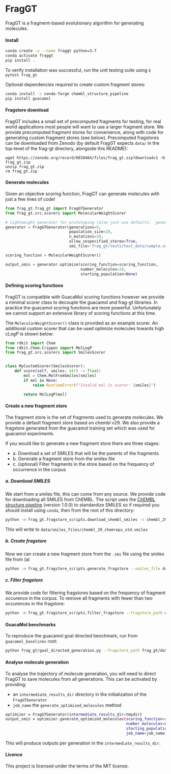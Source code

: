# FragGT


FragGT is a fragment-based evolutionary algorithm for generating molecules.


#### Install

```bash
conda create -y --name fraggt python=3.7
conda activate fraggt
pip install .
```

To verify installation was successful, run the unit testing suite using `$ pytest frag_gt`

Optional dependencies required to create custom fragment stores:
```bash
conda install -c conda-forge chembl_structure_pipeline
pip install guacamol
```

#### Fragstore download

FragGT includes a small set of precomputed fragments for testing, for real world applications most people will want to use a larger fragment store.
We provide precomputed fragment stores for convenience, along with code for generating custom fragment stores (see below).
Precomputed fragstores can be downloaded from Zenodo (by default FragGT expects `data/` in the top-level of the frag-gt directory, alongside this README):
```
wget https://zenodo.org/record/6038464/files/frag_gt.zip?download=1 -O frag_gt.zip
unzip frag_gt.zip
rm frag_gt.zip
```

#### Generate molecules

Given an objective scoring function, FragGT can generate molecules with just a few lines of code!

```python
from frag_gt.frag_gt import FragGTGenerator
from frag_gt.src.scorers import MolecularWeightScorer

# lightweight generator for prototyping (else just use defaults: `generator = FragGTGenerator()`)
generator = FragGTGenerator(generations=5,
                            population_size=20,
                            n_mutations=20,
                            allow_unspecified_stereo=True,
                            smi_file='frag_gt/tests/test_data/sample.smi')

scoring_function = MolecularWeightScorer()

output_smis = generator.optimize(scoring_function=scoring_function,
                                 number_molecules=10,
                                 starting_population=None)
```

#### Defining scoring functions

FragGT is compatible with GuacaMol scoring functions however we provide a minimal scorer class to decouple the guacamol and frag-gt libraries.
In practice the guacamol scoring functions are more powerful. Unfortunately we cannot support an extensive library of scoring functions at this time.

The `MolecularWeightScorer()` class is provided as an example scorer.
An additional custom scorer that can be used optimize molecules towards high cLogP is shown below:

```python
from rdkit import Chem
from rdkit.Chem.Crippen import MolLogP
from frag_gt.src.scorers import SmilesScorer


class MyCustomScorer(SmilesScorer):
    def score(self, smiles: str) -> float:
        mol = Chem.MolFromSmiles(smiles)
        if mol is None:
            raise RuntimeError(f"Invalid mol in scorer: {smiles}")

        return MolLogP(mol)
```

#### Create a new fragment store

The fragment store is the set of fragments used to generate molecules. 
We provide a default fragment store based on chembl v29.
We also provide a fragstore generated from the guacamol training set which was used for guacamol experiments.

If you would like to generate a new fragment store there are three stages: 
- a. Download a set of SMILES that will be the parents of the fragments
- b. Generate a fragment store from the smiles file
- c. (optional) Filter fragments in the store based on the frequency of occurrence in the corpus

##### a. Download SMILES

We start from a smiles file, this can come from any source. We provide code for downloading all SMILES from ChEMBL.
The script uses the [ChEMBL structure pipeline](https://github.com/chembl/ChEMBL_Structure_Pipeline) (version 1.0.0)
to standardize SMILES so if required you should install using `conda`, then from the root of this directory:

```bash
python -m frag_gt.fragstore_scripts.download_chembl_smiles -v chembl_29 -d data/smiles_files -s  # ~45 mins
```
This will write to `data/smiles_files/chembl_29_chemreps_std.smiles`

##### b. Create fragstore

Now we can create a new fragment store from the `.smi` file using the smiles file from (a)

```bash
python -m frag_gt.fragstore_scripts.generate_fragstore --smiles_file data/smiles_files/chembl_29_chemreps_std.smiles --output_dir data/fragment_libraries  # ~2 hrs
```

##### c. Filter fragstore

We provide code for filtering fragstores based on the frequency of fragment occurence in the corpus.
To remove all fragments with fewer than two occurences in the fragstore:

```bash
python -m frag_gt.fragstore_scripts.filter_fragstore --fragstore_path data/fragment_libraries/chembl_29_chemreps_std_fragstore_brics.pkl --frequency_cutoff 2
```

#### GuacaMol benchmarks

To reproduce the guacamol goal directed benchmark, run from `guacamol_baselines` root:

```bash
python frag_gt/goal_directed_generation.py --fragstore_path frag_gt/data/fragment_libraries/guacamol_v1_all_fragstore_brics.pkl --smiles_file data/guacamol_v1_all.smiles
```

#### Analyse molecule generation

To analyse the trajectory of molecule generation, you will need to direct FragGT to save molecules from all generations.
This can be activated by providing:
- an `intermediate_results_dir` directory in the initialization of the `FragGTGenerator`
- `job_name` the `generate_optimized_molecules` method

```bash
optimizer = FragGTGenerator(intermediate_results_dir=tmpdir)
output_smis = optimizer.generate_optimized_molecules(scoring_function=scoring_function,
                                                     number_molecules=number_of_requested_molecules,
                                                     starting_population=None,
                                                     job_name=job_name)
```

This will produce outputs per generation in the `intermediate_results_dir`.


#### Licence

This project is licensed under the terms of the MIT license.